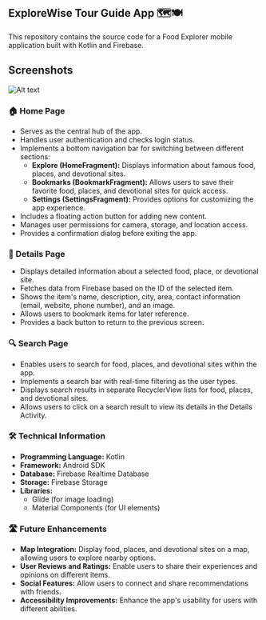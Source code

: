 ## ExploreWise Tour Guide App 🗺️🍽️

This repository contains the source code for a Food Explorer mobile application built with Kotlin and Firebase. 

## Screenshots
![Alt text]([https://keep.google.com/u/0/#NOTE/1XivhNW1-iR6GuWsy40rAhC2rADG9WtyVIQ5dR8FJOS_zk16xuyDcGVacXiGsbJZG] "Image 1")


### 🏠  Home Page

*   Serves as the central hub of the app.
*   Handles user authentication and checks login status.
*   Implements a bottom navigation bar for switching between different sections:
    *   **Explore (HomeFragment):** Displays information about famous food, places, and devotional sites.
    *   **Bookmarks (BookmarkFragment):** Allows users to save their favorite food, places, and devotional sites for quick access.
    *   **Settings (SettingsFragment):** Provides options for customizing the app experience.
*   Includes a floating action button for adding new content.
*   Manages user permissions for camera, storage, and location access.
*   Provides a confirmation dialog before exiting the app.

### 🔎 Details Page

*   Displays detailed information about a selected food, place, or devotional site. 
*   Fetches data from Firebase based on the ID of the selected item.
*   Shows the item's name, description, city, area, contact information (email, website, phone number), and an image.
*   Allows users to bookmark items for later reference.
*   Provides a back button to return to the previous screen.

### 🔍 Search Page

*   Enables users to search for food, places, and devotional sites within the app.
*   Implements a search bar with real-time filtering as the user types.
*   Displays search results in separate RecyclerView lists for food, places, and devotional sites.
*   Allows users to click on a search result to view its details in the Details Activity.

### 🛠️ Technical Information

*   **Programming Language:** Kotlin
*   **Framework:** Android SDK
*   **Database:** Firebase Realtime Database
*   **Storage:** Firebase Storage
*   **Libraries:** 
    *   Glide (for image loading)
    *   Material Components (for UI elements)

### 🛣️  Future Enhancements 

*   **Map Integration:** Display food, places, and devotional sites on a map, allowing users to explore nearby options.
*   **User Reviews and Ratings:** Enable users to share their experiences and opinions on different items. 
*   **Social Features:** Allow users to connect and share recommendations with friends.
*   **Accessibility Improvements:** Enhance the app's usability for users with different abilities.
